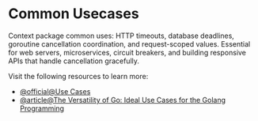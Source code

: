 # Common Usecases

Context package common uses: HTTP timeouts, database deadlines, goroutine cancellation coordination, and request-scoped values. Essential for web servers, microservices, circuit breakers, and building responsive APIs that handle cancellation gracefully.

Visit the following resources to learn more:

- [@official@Use Cases](https://go.dev/solutions/use-cases)
- [@article@The Versatility of Go: Ideal Use Cases for the Golang Programming](https://dev.to/adityabhuyan/the-versatility-of-go-ideal-use-cases-for-the-golang-programming-language-7co)
